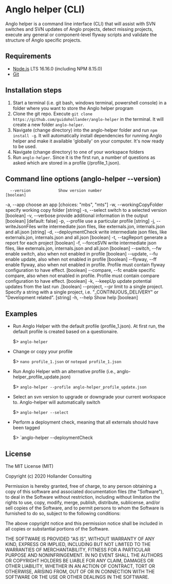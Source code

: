 # Anglo helper (CLI)

Anglo helper is a command line interface (CLI) that will assist with SVN switches and SVN updates of Anglo projects, detect missing projects, execute any general or component-level flyway scripts and validate the structure of Anglo specific projects.

## Requirements

* [Node.js](https://nodejs.org/dist/v16.17.0/node-v16.17.0-x64.msi) LTS 16.16.0 (including NPM 8.15.0)
* [Git](https://git-scm.com/)

## Installation steps

1. Start a terminal (i.e. git bash, windows terminal, powershell console) in a folder where you want to store the Anglo helper program 
2. Clone the git repo. Execute `git clone https://github.com/guidohollander/anglo-helper` in the terminal. It will create a new folder `anglo-helper`.
3. Navigate (change directory) into the anglo-helper folder and run `npm install -g`. It will automatically install dependencies for running Anglo helper and make it available 'globally' on your computer. It's now ready to be used.
4. Navigate (change directory) to one of your workspace folders
5. Run `anglo-helper`. Since it is the first run, a number of questions as asked which are stored in a profile (<workspace>/profile_1.json).

## Command line options (anglo-helper --version)
      --version            Show version number                         [boolean]
  -a, --app                choose an app                 [choices: "mbs", "mts"]
  -w, --workingCopyFolder  specify working copy folder                  [string]
  -s, --select             switch to a selected version                [boolean]
  -v, --verbose            provide additional information in the output
                                                      [boolean] [default: false]
  -p, --profile            use a particular profile                     [string]
  -j, --writeJsonFiles     write intermediate json files, like externals.jon,
                           internals.json and all.json                  [string]
  -d, --deploymentCheck    write intermediate json files, like externals.jon,
                           internals.json and all.json                 [boolean]
  -t, --tagReport          generate a report for each project          [boolean]
  -f, --forceSVN           write intermediate json files, like externals.jon,
                           internals.json and all.json                 [boolean]
      --switch, --fw       enable switch, also when not enabled in profile
                                                                       [boolean]
      --update, --fu       enable update, also when not enabled in profile
                                                                       [boolean]
      --flyway, --ff       enable flyway, also when not enabled in profile.
                           Profile must contain flyway configuration to have
                           effect.                                     [boolean]
      --compare, --fc      enable specific compare, also when not enabled in
                           profile. Profile must contain compare configuration
                           to have effect.                             [boolean]
  -k, --keepUp             update potential updates from the last run .[boolean]
      --project, --pr      limit to a single project. Specify a string with a
                           single project, i.e. "_CONTINUOUS_DELIVERY" or
                           "Development related".                       [string]
  -h, --help               Show help                                   [boolean]

## Examples

* Run Anglo Helper with the default profile (profile_1.json). At first run, the default profile is created based on a questionaire.

    $> `anglo-helper`
    
* Change or copy your profile
    
    $> `nano profile_1.json` or `notepad profile_1.json`

* Run Anglo Helper with an alternative profile (i.e., anglo-helper_profile_update.json)

    $> `anglo-helper --profile anglo-helper_profile_update.json`

* Select an svn version to upgrade or downgrade your current workspace to. Anglo-helper will automatically switch

    $> `anglo-helper --select`

* Perform a deployment check, meaning that all externals should have been tagged

    $> `anglo-helper --deploymentCheck
    
## License

The MIT License (MIT)

Copyright (c) 2020 Hollander Consulting

Permission is hereby granted, free of charge, to any person obtaining a copy of this software and associated documentation files (the "Software"), to deal in the Software without restriction, including without limitation the rights to use, copy, modify, merge, publish, distribute, sublicense, and/or sell copies of the Software, and to permit persons to whom the Software is furnished to do so, subject to the following conditions:

The above copyright notice and this permission notice shall be included in all copies or substantial portions of the Software.

THE SOFTWARE IS PROVIDED "AS IS", WITHOUT WARRANTY OF ANY KIND, EXPRESS OR IMPLIED, INCLUDING BUT NOT LIMITED TO THE WARRANTIES OF MERCHANTABILITY, FITNESS FOR A PARTICULAR PURPOSE AND NONINFRINGEMENT. IN NO EVENT SHALL THE AUTHORS OR COPYRIGHT HOLDERS BE LIABLE FOR ANY CLAIM, DAMAGES OR OTHER LIABILITY, WHETHER IN AN ACTION OF CONTRACT, TORT OR OTHERWISE, ARISING FROM, OUT OF OR IN CONNECTION WITH THE SOFTWARE OR THE USE OR OTHER DEALINGS IN THE SOFTWARE.
